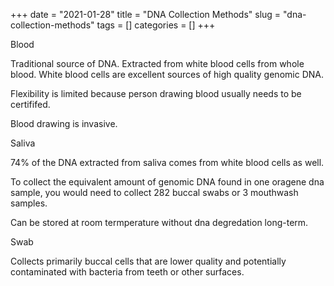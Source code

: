 +++ 
date = "2021-01-28"
title = "DNA Collection Methods"
slug = "dna-collection-methods"
tags = []
categories = []
+++

Blood

Traditional source of DNA. Extracted from white blood cells from whole blood. White blood cells are excellent sources of high quality genomic DNA.

Flexibility is limited because person drawing blood usually needs to be certififed.

Blood drawing is invasive.

Saliva

74% of the DNA extracted from saliva comes from white blood cells as well.

To collect the equivalent amount of genomic DNA found in one oragene dna sample, you would need to collect 282 buccal swabs or 3 mouthwash samples.

Can be stored at room termperature without dna degredation long-term.

Swab

Collects primarily buccal cells that are lower quality and potentially contaminated with bacteria from teeth or other surfaces.
